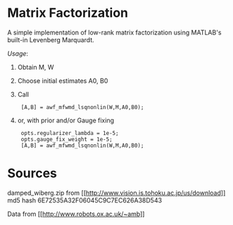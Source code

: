 Matrix Factorization
====================

A simple implementation of low-rank matrix factorization using MATLAB's built-in Levenberg Marquardt.

*Usage*: 

1. Obtain M, W

2. Choose initial estimates A0, B0

3. Call 

		[A,B] = awf_mfwmd_lsqnonlin(W,M,A0,B0);

4. or, with prior and/or Gauge fixing

		opts.regularizer_lambda = 1e-5;
    	opts.gauge_fix_weight = 1e-5;
		[A,B] = awf_mfwmd_lsqnonlin(W,M,A0,B0);


Sources
=======
damped_wiberg.zip from [[http://www.vision.is.tohoku.ac.jp/us/download]]
md5 hash 6E72535A32F06045C9C7EC626A38D543

Data from [[http://www.robots.ox.ac.uk/~amb]]

